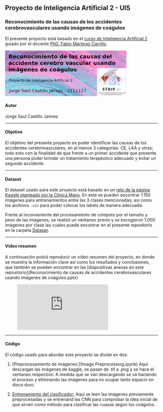 ## Proyecto de Inteligencia Artificial 2 - UIS 

### Reconocimiento de las causas de los accidentes cerebrovasculares usando imágenes de coágulos

El presente proyecto está basado en el [curso de Inteligencia Artificial 2](https://gitlab.com/bivl2ab/academico/cursos-uis/ai/ai-2-uis-student) guiado por el docente [PhD. Fabio Martinez Carrillo](https://scholar.google.com/citations?user=ee56iy4AAAAJ&hl=es).

<img src="banner.png" style="width:400px;">

#### Autor
Jorge Saul Castillo Jaimes

<hr>

#### Objetivo
El objetivo del presente proyecto es poder identificar las causas de los accidentes cerebrovasculares, en al menos 3 categorías: CE, LAA y otras; todo esto con la finalidad de que frente a un primer accidente que presente una persona poder brindar un tratamiento terapéutico adecuado y evitar un segundo accidente.

<hr>

#### Dataset
El dataset usado para este proyecto está basado en un [reto de la página Kaggle planteado por la Clínica Mayo](https://www.kaggle.com/competitions/mayo-clinic-strip-ai/data). En este se pueden encontrar 1.150 imágenes para entrenamientos entre las 3 clases mencionadas; así como los archivos `.csv` para poder colocar los labels de manera adecuada.

Frente al inconveniente del procesamiento de cómputo por el tamaño y peso de las imágenes, se realizó un ventaneo previo y se escogieron 1.000 imágenes por clase las cuales puede encontrar en el presente repositorio en la carpeta [Dataset](/Dataset).

<hr>

#### Video resumen
A continuación podrá reproducir un video resumen del proyecto, en donde se muestra la información clave así como los resultados y conclusiones, que también se pueden encontrar en las [diapositivas anexas en este repositorio](Reconocimiento de causas de accidentes cerebrovasculares usando imágenes de coágulos.pptx)

<figure class="video_container">
  <iframe src="https://www.youtube.com/watch?v=CG-QkKukAb0" frameborder="0" allowfullscreen="true"> </iframe>
</figure>

<hr>

#### Código
El código usado para abordar este proyecto se divide en dos:

1. [Preprocesamiento de imágenes:](Image Preprocessing.ipynb) Aquí descargan las imágenes de kaggle, se pasan de .tif a .png y se hace el ventaneo respectivo. A medida que se van descargando se va haciendo el proceso y eliminando las imágenes para no ocupar tanto espacio en disco duro.

2. [Entrenamiento del clasificador:](Project_Mayo_Clinic_Strip.ipynb) Aquí se leen las imágenes previamente preprocesadas y se entrenand las CNN para comprobar la idea inicial de que sirven como método para clasificar las cuasas según los coágulos.

